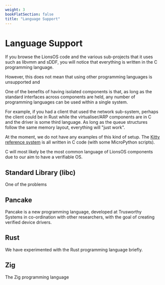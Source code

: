 ```yaml
---
weight: 3
bookFlatSection: false
title: "Language Support"
---
```


# Language Support

If you browse the LionsOS code and the various sub-projects that it uses such as libvmm and sDDF,
you will notice that everything is written in the C programming language.

However, this does not mean that using other programming languages is unsupported and

One of the benefits of having isolated components is that, as long as the standard interfaces
across components are held, any number of programming languages can be used within a single
system.

For example, if you had a client that used the network sub-system, perhaps the client could be
in Rust while the virtualiser/ARP components are in C and the driver is some third language. As
long as the queue structures follow the same memory layout, everything will "just work".

At the moment, we do not have any examples of this kind of setup. The [Kitty reference system](/docs/kitty) is
all written in C code (with some MicroPython scripts).

C will most likely be the most common language of LionsOS components due to our aim to have
a verifiable OS.

## Standard Library (libc)

One of the problems

## Pancake

Pancake is a new programming language, developed at Trusworthy Systems in
co-ordination with other researchers, with the goal of creating verified
device drivers.

## Rust

We have experimented with the Rust programming language briefly.

## Zig

The Zig programming language
